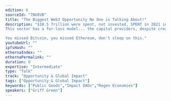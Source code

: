 ```yaml
---
edition: 6
sourceId: "7NU8VB"
title: "The Biggest Web3 Opportunity No One is Talking About!"
description: "$10.5 Trillion were spent, not invested, SPENT in 2021 in the US alone, and this is a global sector.
This sector has a for-loss model... the capital providers, despite creating an abundance of value that is in high demand, are losing money had over fist, and web3 has the solution.

You missed Bitcoin, you missed Ethereum, don't sleep on this."
youtubeUrl: ""
ipfsHash: ""
ethernaIndex: ""
ethernaPermalink: ""
duration: 0
expertise: "Intermediate"
type: "Talk"
track: "Opportunity & Global Impact"
tags: ["Opportunity & Global Impact"]
keywords: ["Public Goods","Impact DAOs","Regen Economies"]
speakers: ["Griff Green"]
---
```

